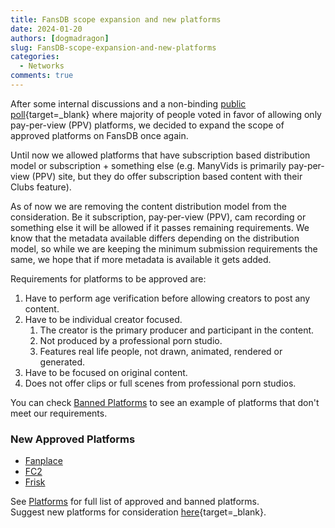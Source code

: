 ```yaml
---
title: FansDB scope expansion and new platforms
date: 2024-01-20
authors: [dogmadragon]
slug: FansDB-scope-expansion-and-new-platforms
categories:
  - Networks
comments: true
---
```


After some internal discussions and a non-binding [public poll](https://cryptpad.fr/form/#/2/form/view/zOFbyYyRd+vD6zAq7r9QEBmP6wpbHUL9LTNw4G4yFTI/){target=_blank} where majority of people voted in favor of allowing only pay-per-view (PPV) platforms, we decided to expand the scope of approved platforms on FansDB once again.

<!-- more -->

Until now we allowed platforms that have subscription based distribution model or subscription + something else (e.g. ManyVids is primarily pay-per-view (PPV) site, but they do offer subscription based content with their Clubs feature). 

As of now we are removing the content distribution model from the consideration. Be it subscription, pay-per-view (PPV), cam recording or something else it will be allowed if it passes remaining requirements. We know that the metadata available differs depending on the distribution model, so while we are keeping the minimum submission requirements the same, we hope that if more metadata is available it gets added. 

Requirements for platforms to be approved are:

1. Have to perform age verification before allowing creators to post any content.
2. Have to be individual creator focused. 
    1. The creator is the primary producer and participant in the content. 
    2. Not produced by a professional porn studio. 
    3. Features real life people, not drawn, animated, rendered or generated. 
3. Have to be focused on original content.
4. Does not offer clips or full scenes from professional porn studios.

You can check [Banned Platforms](/platforms#banned-platforms) to see an example of platforms that don't meet our requirements.  

### New Approved Platforms

- [Fanplace](/platforms#fanplace)
- [FC2](/platforms#fc2)
- [Frisk](/platforms#frisk)


See [Platforms](/platforms) for full list of approved and banned platforms.  
Suggest new platforms for consideration [here](https://cryptpad.fr/sheet/#/2/sheet/edit/6DWaSIONfZN4Ty0S2+nEpT6q/){target=_blank}.